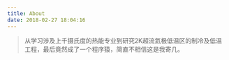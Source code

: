 ```yaml
---
title: About
date: 2018-02-27 18:04:16
---
```



> 从学习涉及上千摄氏度的热能专业到研究2K超流氦极低温区的制冷及低温工程，最后竟然成了一个程序猿，简直不相信这是我寄几。
